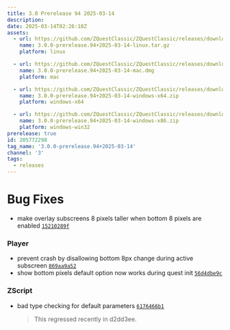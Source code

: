 ```yaml
---
title: 3.0 Prerelease 94 2025-03-14
description: 
date: 2025-03-14T02:26:18Z
assets: 
  - url: https://github.com/ZQuestClassic/ZQuestClassic/releases/download/3.0.0-prerelease.94%2B2025-03-14/3.0.0-prerelease.94%2B2025-03-14-linux.tar.gz
    name: 3.0.0-prerelease.94+2025-03-14-linux.tar.gz
    platform: linux

  - url: https://github.com/ZQuestClassic/ZQuestClassic/releases/download/3.0.0-prerelease.94%2B2025-03-14/3.0.0-prerelease.94%2B2025-03-14-mac.dmg
    name: 3.0.0-prerelease.94+2025-03-14-mac.dmg
    platform: mac

  - url: https://github.com/ZQuestClassic/ZQuestClassic/releases/download/3.0.0-prerelease.94%2B2025-03-14/3.0.0-prerelease.94%2B2025-03-14-windows-x64.zip
    name: 3.0.0-prerelease.94+2025-03-14-windows-x64.zip
    platform: windows-x64

  - url: https://github.com/ZQuestClassic/ZQuestClassic/releases/download/3.0.0-prerelease.94%2B2025-03-14/3.0.0-prerelease.94%2B2025-03-14-windows-x86.zip
    name: 3.0.0-prerelease.94+2025-03-14-windows-x86.zip
    platform: windows-win32
prerelease: true
id: 205772298
tag_name: '3.0.0-prerelease.94+2025-03-14'
channel: '3'
tags:
  - releases
---
```





# Bug Fixes

- make overlay subscreens 8 pixels taller when bottom 8 pixels are enabled [`15210289f`](https://github.com/ZQuestClassic/ZQuestClassic/commit/15210289ff3976f536df670786631afd465e4f1a)

### Player

- prevent crash by disallowing bottom 8px change during active subscreen [`869aa9a52`](https://github.com/ZQuestClassic/ZQuestClassic/commit/869aa9a525482b2c92b179a9540a35709f25d5d9)
- show bottom pixels default option now works during quest init [`56d4dbe9c`](https://github.com/ZQuestClassic/ZQuestClassic/commit/56d4dbe9c6d2e8d5f7cb8e71fffb40e9697dadac)

### ZScript

- bad type checking for default parameters [`6176466b1`](https://github.com/ZQuestClassic/ZQuestClassic/commit/6176466b18f3d0e5818432be66c4bc633209c475)
   &nbsp;
   >This regressed recently in d2dd3ee. 
   >
